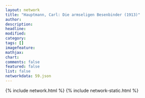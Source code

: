 ```yaml
---
layout: network
title: "Hauptmann, Carl: Die armseligen Besenbinder (1913)"
author:
description:
headline:
modified:
category:
tags: []
imagefeature: 
mathjax: 
chart: 
comments: false
featured: false
list: false
networkdata: 59.json
---
```

{% include network.html %}
{% include network-static.html %}
